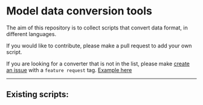 
# Model data conversion tools

The aim of this repository is to collect scripts that convert data format, in different languages. 

If you would like to contribute, please make a pull request to add your own script. 

If you are looking for a converter that is not in the list, please make [create an issue](https://github.com/RSA-benchmarks/conversion-tools/issues) with a `feature request` tag. [Example here](https://github.com/RSA-benchmarks/conversion-tools/issues/1) 

--------------------------

## Existing scripts:

  
